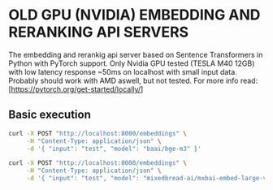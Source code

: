 # OLD GPU (NVIDIA) EMBEDDING AND RERANKING API SERVERS

The embedding and rerankig api server based on Sentence Transformers in Python with PyTorch support.
Only Nvidia GPU tested (TESLA M40 12GB) with low latency response ~50ms on localhost with small input data.
Probably should work with AMD aswell, but not tested. For more info read:
[https://pytorch.org/get-started/locally/]

## Basic execution

```bash
curl -X POST "http://localhost:8000/embeddings" \
     -H "Content-Type: application/json" \
     -d '{ "input": "test", "model": "baai/bge-m3" }'
```

```bash
curl -X POST "http://localhost:8000/embeddings" \
     -H "Content-Type: application/json" \
     -d '{ "input": "test", "model": "mixedbread-ai/mxbai-embed-large-v1" }'
```

